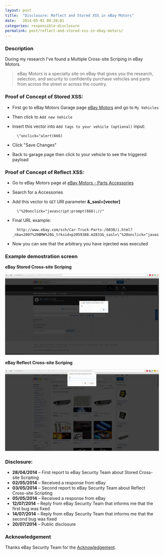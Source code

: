 ```yaml
---
layout: post
title:  "Disclosure: Reflect and Stored XSS in eBay Motors"
date:   2014-05-01 09:20:01
categories: responsible-disclosure
permalink: post/reflect-and-stored-xss-in-ebay-motors/
---
```


### Description

During my research I've found a Multiple Cross-site Scriping in eBay Motors.

> eBay Motors is a specialty site on eBay that gives you the research, selection, and security to confidently purchase vehicles and parts from across the street or across the country.

### Proof of Concept of Stored XSS:

* First go to eBay Motors Garage page [eBay Motors](http://www.ebay.com/motors/garage/ "eBay Motors") and go to `My Vehicles`
* Then click to `Add new Vehicle`
* Insert this vector into `Add tags to your vehicle (optional)` input:

		\"onclick="alert(666)

* Click "Save Changes"
* Back to garage page then click to your vehicle to see the triggered payload

### Proof of Concept of Reflect XSS:

* Go to eBay Motors page at [eBay Motors - Parts Accessories](http://www.ebay.com/motors/Parts-Accessories/ "eBay Motors - Parts Accessories")
* Search for a Accessories
* Add this vector to `GET` URI parameter **&_sasl=[vector]**

		\"%20onclick="javascript:prompt(666);//"

* Final URL example:

		http://www.ebay.com/sch/Car-Truck-Parts-/6030/i.html?_nkw=2007%20BMW%20&_trksid=p2059388.m2833&_sasl=\"%20onclick="javascript:prompt(666);//

* Now you can see that the arbitrary you have injected was executed

### Example demostration screen

**eBay Stored Cross-site Scriping**

<a href="/images/security/responsible-disclosure/ebay-xss-2.png">![eBay Stored XSS](/images/security/responsible-disclosure/ebay-xss-2.png)</a>

**eBay Reflect Cross-site Scriping**

<a href="/images/security/responsible-disclosure/ebay-xss.png">![eBay Reflect XSS](/images/security/responsible-disclosure/ebay-xss.png)</a>

### Disclosure:

* **28/04/2014** – First report to eBay Security Team about Stored Cross-site Scripting
* **02/05/2014** – Received a response from eBay
* **03/05/2014** – Second report to eBay Security Team about Reflect Cross-site Scripting
* **05/05/2014** – Received a response from eBay
* **12/07/2014** – Reply from eBay Security Team that informs me that the first bug was fixed
* **14/07/2014** – Reply from eBay Security Team that informs me that the second bug was fixed
* **20/07/2014** – Public disclosure

### Acknowledgement

Thanks eBay Security Team for the [Acknowledgement](http://ebay.com/securitycenter/ResearchersAcknowledgement.html "eBay Acknowledgement - Federico Fazzi").
